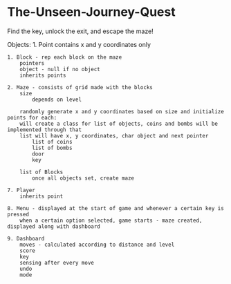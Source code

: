 # The-Unseen-Journey-Quest
Find the key, unlock the exit, and escape the maze!

Objects: 
    1. Point
        contains x and y coordinates only

    1. Block - rep each block on the maze
        pointers 
        object - null if no object
        inherits points

    2. Maze - consists of grid made with the blocks
        size
            depends on level
            
        randomly generate x and y coordinates based on size and initialize points for each:
        will create a class for list of objects, coins and bombs will be implemented through that
        list will have x, y coordinates, char object and next pointer
            list of coins 
            list of bombs 
            door 
            key 

        list of Blocks
            once all objects set, create maze 

    7. Player 
        inherits point

    8. Menu - displayed at the start of game and whenever a certain key is pressed
        when a certain option selected, game starts - maze created, displayed along with dashboard

    9. Dashboard 
        moves - calculated according to distance and level
        score
        key 
        sensing after every move
        undo
        mode